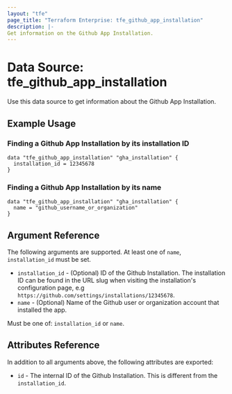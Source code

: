 ```yaml
---
layout: "tfe"
page_title: "Terraform Enterprise: tfe_github_app_installation"
description: |-
Get information on the Github App Installation.
---
```


# Data Source: tfe_github_app_installation

Use this data source to get information about the Github App Installation.

## Example Usage

### Finding a Github App Installation by its installation ID

```hcl
data "tfe_github_app_installation" "gha_installation" {
  installation_id = 12345678
}
```

### Finding a Github App Installation by its name

```hcl
data "tfe_github_app_installation" "gha_installation" {
  name = "github_username_or_organization"
}
```

## Argument Reference

The following arguments are supported. At least one of `name`, `installation_id` must be set.

* `installation_id` - (Optional) ID of the Github Installation. The installation ID can be found in the URL slug when visiting the installation's configuration page, e.g `https://github.com/settings/installations/12345678`.
* `name` - (Optional) Name of the Github user or organization account that installed the app.

Must be one of: `installation_id` or `name`.

## Attributes Reference

In addition to all arguments above, the following attributes are exported:

* `id` - The internal ID of the Github Installation. This is different from the `installation_id`.
